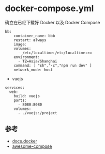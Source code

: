 # docker-compose.yml


确立在已经下载好 Docker 以及 Docker Compose


```
bb:
    container_name: bbb
    restart: always
    image: 
    volumes:
      - /etc/localtime:/etc/localtime:ro
    environment:
      - TZ=Asia/Shanghai
    command: [ "sh","-c","npm run dev" ]
    network_mode: host
```

- vuejs

```
services:
  web:
    build: vuejs
    ports:
      - 8080:8080
    volumes:
      - ./vuejs:/project
```


## 参考
- [docs.docker](https://docs.docker.com/compose/)
- [awesome-compose](https://github.com/docker/awesome-compose)
